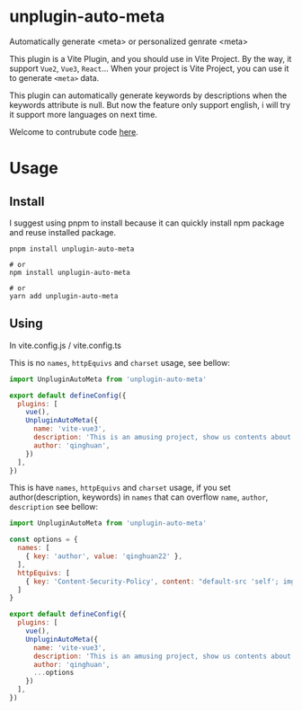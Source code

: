 # unplugin-auto-meta
Automatically generate &lt;meta> or personalized genrate &lt;meta>

This plugin is a Vite Plugin, and you should use in Vite Project. By the way, it support `Vue2`, `Vue3`, `React`... When your project is Vite Project, you can use it to generate `<meta>` data.

This plugin can automatically generate keywords by descriptions when the keywords attribute is null. But now the feature only support english, i will try it support more languages on next time.

Welcome to contrubute code [here](https://github.com/Asaki-M/unplugin-auto-meta).

# Usage

## Install
I suggest using pnpm to install because it can quickly install npm package and reuse installed package.

```
pnpm install unplugin-auto-meta

# or 
npm install unplugin-auto-meta

# or
yarn add unplugin-auto-meta
```

## Using

In vite.config.js / vite.config.ts

This is no `names`, `httpEquivs` and `charset` usage, see bellow: 
```js
import UnpluginAutoMeta from 'unplugin-auto-meta'

export default defineConfig({
  plugins: [
    vue(),
    UnpluginAutoMeta({
      name: 'vite-vue3',
      description: 'This is an amusing project, show us contents about vue3 and vite.',
      author: 'qinghuan',
    })
  ],
})
```

This is have `names`, `httpEquivs` and `charset` usage, if you set author(description, keywords) in `names` that can overflow `name`, `author`, `description`  see bellow: 
```js
import UnpluginAutoMeta from 'unplugin-auto-meta'

const options = {
  names: [
    { key: 'author', value: 'qinghuan22' },
  ],
  httpEquivs: [
    { key: 'Content-Security-Policy', content: "default-src 'self'; img-src https://*; child-src 'none';" },
  ]
}

export default defineConfig({
  plugins: [
    vue(),
    UnpluginAutoMeta({
      name: 'vite-vue3',
      description: 'This is an amusing project, show us contents about vue3 and vite.',
      author: 'qinghuan',
      ...options
    })
  ],
})
```
